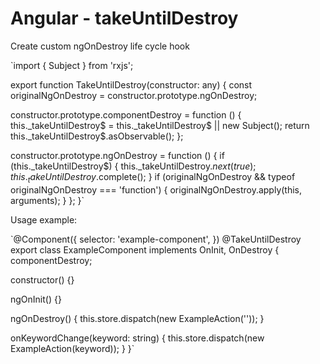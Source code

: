 # Angular - takeUntilDestroy
Create custom ngOnDestroy life cycle hook

`import { Subject } from 'rxjs';

export function TakeUntilDestroy(constructor: any) {
  const originalNgOnDestroy = constructor.prototype.ngOnDestroy;

  constructor.prototype.componentDestroy = function () {
    this._takeUntilDestroy$ = this._takeUntilDestroy$ || new Subject();
    return this._takeUntilDestroy$.asObservable();
  };

  constructor.prototype.ngOnDestroy = function () {
    if (this._takeUntilDestroy$) {
      this._takeUntilDestroy$.next(true);
      this._takeUntilDestroy$.complete();
    }
    if (originalNgOnDestroy && typeof originalNgOnDestroy === 'function') {
      originalNgOnDestroy.apply(this, arguments);
    }
  };
}`

Usage example:

`@Component({
  selector: 'example-component',
})
@TakeUntilDestroy
export class ExampleComponent implements OnInit, OnDestroy {
  componentDestroy;

  constructor() {}
  
  ngOnInit() {}

  ngOnDestroy() {
    this.store.dispatch(new ExampleAction(''));
  }
  
  onKeywordChange(keyword: string) {
    this.store.dispatch(new ExampleAction(keyword));
  }
}`
